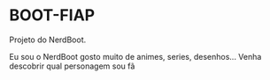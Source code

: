 # BOOT-FIAP
Projeto do NerdBoot.

Eu sou o NerdBoot gosto muito de animes, series, desenhos...
Venha descobrir qual personagem sou fã

